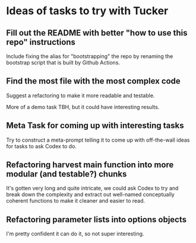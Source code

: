 # Ideas of tasks to try with Tucker

## Fill out the README with better "how to use this repo" instructions

Include fixing the alias for "bootstrapping" the repo by renaming the
bootstrap script that is built by Github Actions.

## Find the most file with the most complex code

Suggest a refactoring to make it more readable and testable.

More of a demo task TBH, but it could have interesting results.

## Meta Task for coming up with interesting tasks

Try to construct a meta-prompt telling it to come up with off-the-wall
ideas for tasks to ask Codex to do.

## Refactoring harvest main function into more modular (and testable?) chunks

It's gotten very long and quite intricate, we could ask Codex to try
and break down the complexity and extract out well-named conceptually
coherent functions to make it cleaner and easier to read.

## Refactoring parameter lists into options objects

I'm pretty confident it can do it, so not super interesting.
